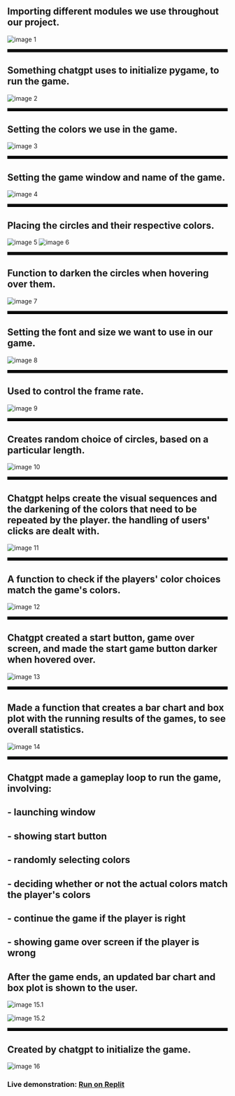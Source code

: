 ## Importing different modules we use throughout our project.

![image 1](1.PNG)
<hr style="border: 3px solid black;">

## Something chatgpt uses to initialize pygame, to run the game.

![image 2](2.PNG)
<hr style="border: 3px solid black;">

## Setting the colors we use in the game.

![image 3](3.PNG)
<hr style="border: 3px solid black;">

## Setting the game window and name of the game.

![image 4](4.PNG)
<hr style="border: 3px solid black;">

## Placing the circles and their respective colors.

![image 5](5.PNG)
![image 6](6.PNG)
<hr style="border: 3px solid black;">

## Function to darken the circles when hovering over them.

![image 7](7.PNG)
<hr style="border: 3px solid black;">

## Setting the font and size we want to use in our game.

![image 8](8.PNG)
<hr style="border: 3px solid black;">

## Used to control the frame rate.

![image 9](9.PNG)
<hr style="border: 3px solid black;">

## Creates random choice of circles, based on a particular length.

![image 10](10.PNG)
<hr style="border: 3px solid black;">

## Chatgpt helps create the visual sequences and the darkening of the colors that need to be repeated by the player. the handling of users' clicks are dealt with.

![image 11](11.PNG)
<hr style="border: 3px solid black;">

## A function to check if the players' color choices match the game's colors.

![image 12](12.PNG)
<hr style="border: 3px solid black;">

## Chatgpt created a start button, game over screen, and made the start game button darker when hovered over.

![image 13](13.PNG)
<hr style="border: 3px solid black;">

## Made a function that creates a bar chart and box plot with the running results of the games, to see overall statistics.

![image 14](14.PNG)
<hr style="border: 3px solid black;">

## Chatgpt made a gameplay loop to run the game, involving:
## - launching window
## - showing start button
## - randomly selecting colors
## - deciding whether or not the actual colors match the player's colors
## - continue the game if the player is right
## - showing game over screen if the player is wrong
## After the game ends, an updated bar chart and box plot is shown to the user.

![image 15.1](15.1.PNG)

![image 15.2](15.2.PNG)
<hr style="border: 3px solid black;">

## Created by chatgpt to initialize the game.

![image 16](16.PNG)




### Live demonstration: [Run on Replit](https://replit.com/@blackmja/Project?v=1)

